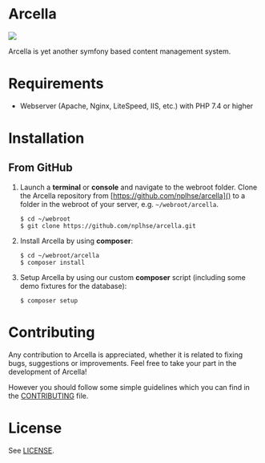 Arcella
=======

![](https://github.com/nplhse/arcella/workflows/Continuous%20integration/badge.svg)

Arcella is yet another symfony based content management system. 

# Requirements

- Webserver (Apache, Nginx, LiteSpeed, IIS, etc.) with PHP 7.4 or higher

# Installation
## From GitHub
1. Launch a **terminal** or **console** and navigate to the webroot folder. Clone the Arcella repository from [https://github.com/nplhse/arcella]() to a folder in the webroot of your server, e.g. `~/webroot/arcella`. 

    ```
    $ cd ~/webroot
    $ git clone https://github.com/nplhse/arcella.git
    ```
       
2. Install Arcella by using **composer**:

    ```
    $ cd ~/webroot/arcella
    $ composer install
    ```
3. Setup Arcella by using our custom **composer** script (including some demo fixtures for the database):

    ```
    $ composer setup
    ```

# Contributing
Any contribution to Arcella is appreciated, whether it is related to fixing bugs, suggestions or improvements. Feel free to take your part in the development of Arcella!

However you should follow some simple guidelines which you can find in the [CONTRIBUTING](CONTRIBUTING.md) file.

# License
See [LICENSE](LICENSE.md).
